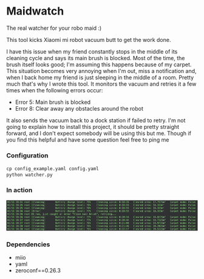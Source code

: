 # Maidwatch
The real watcher for your robo maid :)

This tool kicks Xiaomi mi robot vacuum butt to get the work done.

I have this issue when my friend constantly stops in the middle of its cleaning cycle and says its main brush is blocked. Most of the time, the brush itself looks good; I'm assuming this happens because of my carpet. This situation becomes very annoying when I'm out, miss a notification and, when I back home my friend is just sleeping in the middle of a room. 
Pretty much that's why I wrote this tool. It monitors the vacuum and retries it a few times when the following errors occur:
- Error 5: Main brush is blocked
- Error 8: Clear away any obstacles around the robot

It also sends the vacuum back to a dock station if failed to retry.
I'm not going to explain how to install this project, it should be pretty straight forward, and I don't expect somebody will be using this but me. Though if you find this helpful and have some question feel free to ping me

### Configuration
```shell script
cp config_example.yaml config.yaml
python watcher.py
```

### In action
![sampleone](https://github.com/rooty0/maidwatch/blob/main/sample1.png?raw=true)

### Dependencies
- miio
- yaml
- zeroconf==0.26.3